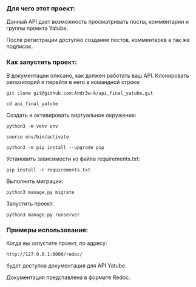 ### Для чего этот проект:
Данный API дает возможность просматривать посты, комментарии и группы проекта Yatube.

После регистрации доступно создание постов, комментарев а так же подписок.

### Как запустить проект:
В документации описано, как должен работать ваш API. 
Клонировать репозиторий и перейти в него в командной строке:

```
git clone git@github.com:Andr3w-k/api_final_yatube.git
```

```
cd api_final_yatube
```

Cоздать и активировать виртуальное окружение:

```
python3 -m venv env
```

```
source env/bin/activate
```

```
python3 -m pip install --upgrade pip
```

Установить зависимости из файла requirements.txt:

```
pip install -r requirements.txt
```

Выполнить миграции:

```
python3 manage.py migrate
```

Запустить проект:

```
python3 manage.py runserver
```
### Примеры использования:
Когда вы запустите проект, по адресу:

```
http://127.0.0.1:8000/redoc/
```
будет доступна документация для API Yatube. 

Документация представлена в формате Redoc.
